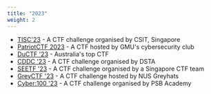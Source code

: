 ```yaml
---
title: "2023"
weight: 2
---
```


- [TISC'23](/ctfs/tisc23/) - A CTF challenge organised by CSIT, Singapore
- [PatriotCTF 2023](/ctfs/patriotctf23/) - A CTF hosted by GMU's cybersecurity club
- [DuCTF '23](/ctfs/ductf23/) - Australia's top CTF
- [CDDC '23](/ctfs/cddc23/) - A CTF challenge organised by DSTA
- [SEETF '23](/ctfs/seetf23/) - A CTF challenge organised by a Singapore CTF team
- [GreyCTF '23](/ctfs/greyctf23/) - A CTF challenge hosted by NUS Greyhats
- [Cyber:100 '23](https://openhouse.psb-academy.edu.sg/cyber-100) - A CTF challenge organised by PSB Academy
